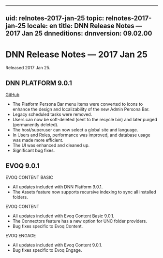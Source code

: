 ﻿---

uid: relnotes-2017-jan-25
topic: relnotes-2017-jan-25
locale: en
title: DNN Release Notes — 2017 Jan 25
dnneditions: 
dnnversion: 09.02.00
---

# DNN Release Notes — 2017 Jan 25

Released 2017 Jan 25.

## DNN PLATFORM 9.0.1

[GitHub](https://github.com/dnnsoftware/Dnn.Platform/releases/tag/v9.0.1)

*   The Platform Persona Bar menu items were converted to icons to enhance the design and localizability of the new Admin Persona Bar.
*   Legacy scheduled tasks were removed.
*   Users can now be soft-deleted (sent to the recycle bin) and later purged (permanently deleted).
*   The host/superuser can now select a global site and language.
*   In Users and Roles, performance was improved, and database usage was made more efficient.
*   The UI was enhanced and cleaned up.
*   Significant bug fixes.

## EVOQ 9.0.1

EVOQ CONTENT BASIC

*   All updates included with DNN Platform 9.0.1.
*   The Assets feature now supports recursive indexing to sync all installed folders.

EVOQ CONTENT

*   All updates included with Evoq Content Basic 9.0.1.
*   The Connectors feature has a new option for UNC folder providers.
*   Bug fixes specific to Evoq Content.

EVOQ ENGAGE

*   All updates included with Evoq Content 9.0.1.
*   Bug fixes specific to Evoq Engage.
